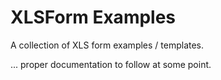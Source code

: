 # XLSForm Examples
A collection of XLS form examples / templates.

... proper documentation to follow at some point.  

